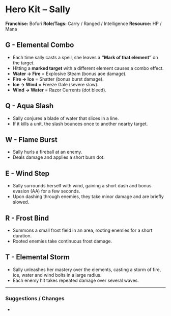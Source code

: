 # Hero Kit – Sally

**Franchise:** Bofuri
**Role/Tags:** Carry / Ranged / Intelligence 
**Resource:** HP / Mana

## G - Elemental Combo
- Each time sally casts a spell, she leaves a **“Mark of that element”** on the target.
- Hitting a **marked target** with a different element causes a combo effect.
- **Water → Fire** = Explosive Steam (bonus aoe damage).
- **Fire → Ice** = Shatter (bonus burst damage).
- **Ice → Wind** = Freeze Gale (severe slow).
- **Wind → Water** = Razor Currents (dot bleed).

## Q - Aqua Slash
- Sally conjures a blade of water that slices in a line.
- If it kills a unit, the slash bounces once to another nearby target.

## W - Flame Burst
- Sally hurls a fireball at an enemy.
- Deals damage and applies a short burn dot.

## E - Wind Step
- Sally surrounds herself with wind, gaining a short dash and bonus evasion (AA) for a few seconds.
- Upon dashing through enemies, they take minor damage and are briefly slowed.

## R - Frost Bind
- Summons a small frost field in an area, rooting enemies for a short duration.
- Rooted enemies take continuous frost damage.

## T - Elemental Storm
- Sally unleashes her mastery over the elements, casting a storm of fire, ice, water and wind bolts in a large radius.
- Each enemy hit takes repeated damage over several waves.

---

### Suggestions / Changes
- <your notes here>